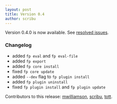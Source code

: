 ```yaml
---
layout: post
title: Version 0.4
author: scribu
---
```

Version 0.4.0 is now available. See [resolved issues](https://github.com/fp-cli/fp-cli/issues?milestone=2&state=closed).

### Changelog

- added `fp eval` and `fp eval-file`
- added `fp export`
- added `fp core install`
- fixed `fp core update`
- added `--dev` flag to `fp plugin install`
- added `fp plugin uninstall`
- fixed `fp plugin install` and `fp plugin update`

Contributors to this release: [mwilliamson](http://github.com/mwilliamson), [scribu](http://github.com/scribu), [tott](http://github.com/tott).

